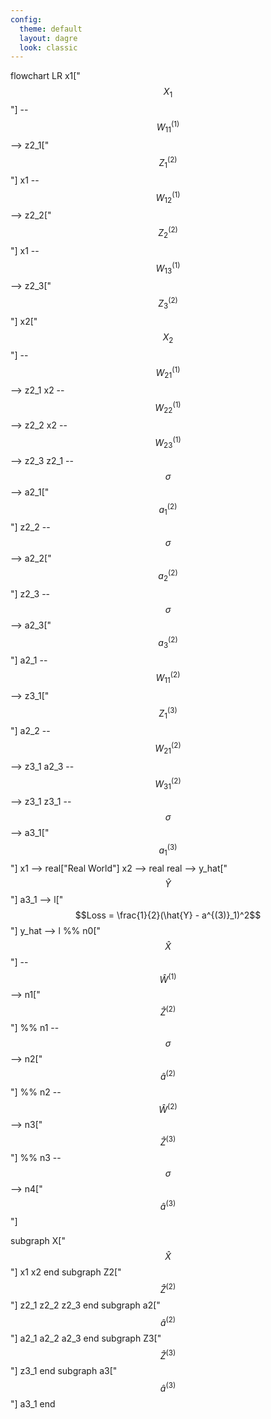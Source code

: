 ```yaml
---
config:
  theme: default
  layout: dagre
  look: classic
---
```

flowchart LR
    x1["$$X_1$$"] -- $$W^{(1)}_{11}$$ --> z2_1["$$Z^{(2)}_{1}$$"]
    x1 -- $$W^{(1)}_{12}$$ --> z2_2["$$Z^{(2)}_{2}$$"]
    x1 -- $$W^{(1)}_{13}$$ --> z2_3["$$Z^{(2)}_{3}$$"]
    x2["$$X_2$$"] -- $$W^{(1)}_{21}$$ --> z2_1
    x2 -- $$W^{(1)}_{22}$$ --> z2_2
    x2 -- $$W^{(1)}_{23}$$ --> z2_3
    z2_1 -- $$\sigma$$ --> a2_1["$$a^{(2)}_{1}$$"]
    z2_2 -- $$\sigma$$ --> a2_2["$$a^{(2)}_{2}$$"]
    z2_3 -- $$\sigma$$ --> a2_3["$$a^{(2)}_{3}$$"]
    a2_1 -- $$W^{(2)}_{11}$$ --> z3_1["$$Z^{(3)}_{1}$$"]
    a2_2 -- $$W^{(2)}_{21}$$ --> z3_1
    a2_3 -- $$W^{(2)}_{31}$$ --> z3_1
    z3_1 -- $$\sigma$$ --> a3_1["$$a^{(3)}_{1}$$"]
    x1 --> real["Real World"]
    x2 --> real
    real --> y_hat["$$\hat{Y}$$"]
    a3_1 --> l["$$Loss = \frac{1}{2}(\hat{Y} - a^{(3)}_1)^2$$"]
    y_hat --> l
    %% n0["$$\hat{X}$$"] -- $$\hat{W}^{(1)}$$ --> n1["$$\hat{Z}^{(2)}$$"]
    %% n1 -- $$\sigma$$ --> n2["$$\hat{a}^{(2)}$$"]
    %% n2 -- $$\hat{W}^{(2)}$$ --> n3["$$\hat{Z}^{(3)}$$"]
    %% n3 -- $$\sigma$$ --> n4["$$\hat{a}^{(3)}$$"]

subgraph X["$$\hat{X}$$"]
    x1
    x2
end
subgraph Z2["$$\hat{Z}^{(2)}$$"]
    z2_1
    z2_2
    z2_3
end
subgraph a2["$$\hat{a}^{(2)}$$"]
    a2_1
    a2_2
    a2_3
end
subgraph Z3["$$\hat{Z}^{(3)}$$"]
    z3_1
end
subgraph a3["$$\hat{a}^{(3)}$$"]
    a3_1
end